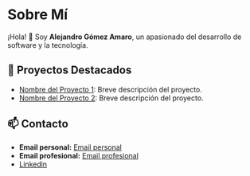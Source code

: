 # Sobre Mí

¡Hola! 👋 Soy **Alejandro Gómez Amaro**, un apasionado del desarrollo de software y la tecnología.

## 📂 Proyectos Destacados

- [Nombre del Proyecto 1](enlace): Breve descripción del proyecto.
- [Nombre del Proyecto 2](enlace): Breve descripción del proyecto.

## 📫 Contacto

- **Email personal:** [Email personal](mailto:alexgoama@egmail.com)
- **Email profesional:** [Email profesional](mailto:p32goama@uco.es)
- [Linkedin](https://www.linkedin.com/in/alegomezamaro)
